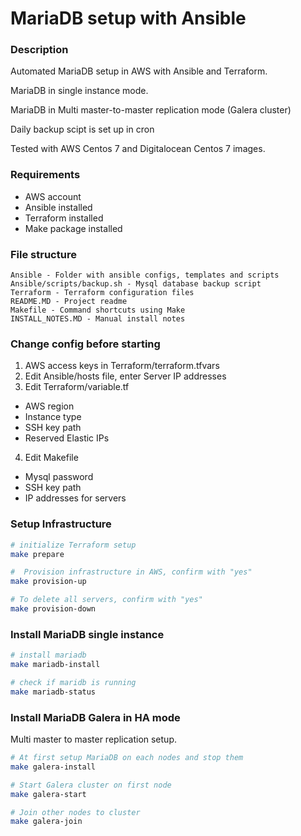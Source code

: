 # MariaDB setup with Ansible 

### Description

Automated MariaDB setup in AWS with Ansible and 
Terraform.

MariaDB in single instance mode.

MariaDB in Multi master-to-master replication mode (Galera cluster)

Daily backup scipt is set up in cron 

Tested with AWS Centos 7 and Digitalocean Centos 7 images.


### Requirements

- AWS account
- Ansible installed
- Terraform installed
- Make package installed

### File structure

~~~
Ansible - Folder with ansible configs, templates and scripts
Ansible/scripts/backup.sh - Mysql database backup script
Terraform - Terraform configuration files
README.MD - Project readme
Makefile - Command shortcuts using Make
INSTALL_NOTES.MD - Manual install notes
~~~

### Change config before starting

1. AWS access keys in Terraform/terraform.tfvars
2. Edit Ansible/hosts file, enter Server IP addresses
3. Edit Terraform/variable.tf
 - AWS region
 - Instance type
 - SSH key path
 - Reserved Elastic IPs
 
4. Edit Makefile 
 - Mysql password
 - SSH key path
 - IP addresses for servers

### Setup Infrastructure

~~~sh
# initialize Terraform setup
make prepare

#  Provision infrastructure in AWS, confirm with "yes"
make provision-up

# To delete all servers, confirm with "yes"
make provision-down

~~~

### Install MariaDB single instance

~~~sh
# install mariadb
make mariadb-install

# check if maridb is running
make mariadb-status

~~~

### Install MariaDB Galera in HA mode

Multi master to master replication setup.

~~~sh
# At first setup MariaDB on each nodes and stop them
make galera-install

# Start Galera cluster on first node
make galera-start

# Join other nodes to cluster
make galera-join
~~~
